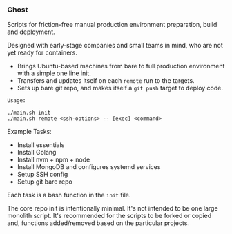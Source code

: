 ### Ghost

Scripts for friction-free manual production environment preparation, build and deployment.

Designed with early-stage companies and small teams in mind, who are not yet ready for containers.

- Brings Ubuntu-based machines from bare to full production environment with a simple one line init.
- Transfers and updates itself on each `remote` run to the targets.
- Sets up bare git repo, and makes itself a `git push` target to deploy code.

```
Usage:

./main.sh init
./main.sh remote <ssh-options> -- [exec] <command>
```

Example Tasks:

- Install essentials
- Install Golang
- Install nvm + npm + node
- Install MongoDB and configures systemd services
- Setup SSH config
- Setup git bare repo

Each task is a bash function in the `init` file.

The core repo init is intentionally minimal. It's not intended to be one large monolith script. It's recommended for the scripts to be forked or copied and, functions added/removed based on the particular projects.